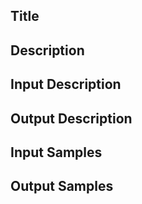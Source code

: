 ## Title


## Description


## Input Description


## Output Description


## Input Samples


## Output Samples

